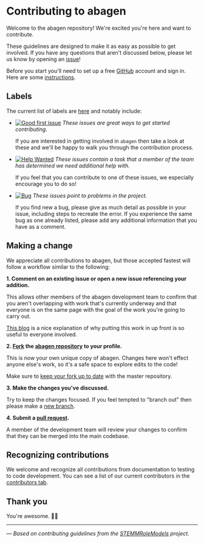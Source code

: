 # Contributing to abagen

Welcome to the abagen repository!
We're excited you're here and want to contribute.

These guidelines are designed to make it as easy as possible to get involved.
If you have any questions that aren't discussed below, please let us know by opening an [issue][link_issues]!

Before you start you'll need to set up a free [GitHub][link_github] account and sign in.
Here are some [instructions][link_signupinstructions].

## Labels

The current list of labels are [here][link_labels] and notably include:

* [![Good first issue](https://img.shields.io/badge/-good%20first%20issue-%237057ff)][link_goodfirst] *These issues are great ways to get started contributing.*

    If you are interested in getting involved in `abagen` then take a look at these and we'll be happy to walk you through the contribution process.

* [![Help Wanted](https://img.shields.io/badge/-help%20wanted-%23008672)][link_helpwanted] *These issues contain a task that a member of the team has determined we need additional help with.*

    If you feel that you can contribute to one of these issues, we especially encourage you to do so!

* [![Bug](https://img.shields.io/badge/-bug-%23d73a4a)][link_bugs] *These issues point to problems in the project.*

    If you find new a bug, please give as much detail as possible in your issue, including steps to recreate the error.
    If you experience the same bug as one already listed, please add any additional information that you have as a comment.

## Making a change

We appreciate all contributions to abagen, but those accepted fastest will follow a workflow similar to the following:

**1. Comment on an existing issue or open a new issue referencing your addition.**

This allows other members of the abagen development team to confirm that you aren't overlapping with work that's currently underway and that everyone is on the same page with the goal of the work you're going to carry out.

[This blog][link_pushpullblog] is a nice explanation of why putting this work in up front is so useful to everyone involved.

**2. [Fork][link_fork] the [abagen repository][link_abagen] to your profile.**

This is now your own unique copy of abagen.
Changes here won't effect anyone else's work, so it's a safe space to explore edits to the code!

Make sure to [keep your fork up to date][link_updateupstreamwiki] with the master repository.

**3. Make the changes you've discussed.**

Try to keep the changes focused. If you feel tempted to "branch out" then please make a [new branch][link_branches].

**4. Submit a [pull request][link_pullrequest].**

A member of the development team will review your changes to confirm that they can be merged into the main codebase.

## Recognizing contributions

We welcome and recognize all contributions from documentation to testing to code development.
You can see a list of our current contributors in the [contributors tab][link_contributors].

## Thank you

You're awesome. :wave::smiley:

---

*&mdash; Based on contributing guidelines from the [STEMMRoleModels][link_stemmrolemodels] project.*

[link_github]: https://github.com/
[link_abagen]: https://github.com/rmarkello/abagen
[link_signupinstructions]: https://help.github.com/articles/signing-up-for-a-new-github-account
[link_react]: https://github.com/blog/2119-add-reactions-to-pull-requests-issues-and-comments
[link_issues]: https://github.com/rmarkello/abagen/issues
[link_labels]: https://github.com/rmarkello/abagen/labels
[link_discussingissues]: https://help.github.com/articles/discussing-projects-in-issues-and-pull-requests

[link_bugs]: https://github.com/rmarkello/abagen/labels/bug
[link_helpwanted]: https://github.com/rmarkello/abagen/labels/help%20wanted
[link_goodfirst]: htttps://github.com/rmarkello/abagen/labels/good%20first%20issue

[link_pullrequest]: https://help.github.com/articles/creating-a-pull-request/
[link_fork]: https://help.github.com/articles/fork-a-repo/
[link_pushpullblog]: https://www.igvita.com/2011/12/19/dont-push-your-pull-requests/
[link_branches]: https://help.github.com/articles/creating-and-deleting-branches-within-your-repository/
[link_updateupstreamwiki]: https://help.github.com/articles/syncing-a-fork/
[link_contributors]: https://github.com/rmarkello/abagen/graphs/contributors
[link_stemmrolemodels]: https://github.com/KirstieJane/STEMMRoleModels
